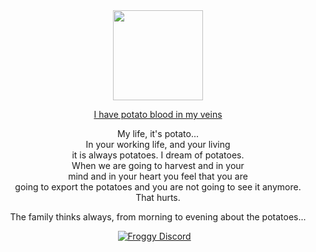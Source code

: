 

<div align="center">

<img src="https://em-content.zobj.net/thumbs/120/google/350/potato_1f954.png" align="center" width="144px" height="144px"/>

[I have potato blood in my veins](https://www.youtube.com/watch?v=QiqqC_fbP1c&ab_channel=Rydhorn)

My life, it's potato...\
In your working life, and your living\
it is always potatoes. I dream of potatoes.\
When we are going to harvest and in your\
mind and in your heart you feel that you are\
going to export the potatoes and you are not going to see it anymore.\
That hurts.


The family thinks always, from morning to evening
about the potatoes...

</div>

<div align="center">

[![Froggy Discord](https://img.shields.io/discord/1101655152462680064?style=for-the-badge&label&logo=discord&logoColor=white&color=blue)](https://discord.gg/qY7PNCs9UJ)&nbsp;&nbsp;&nbsp;

</div>
